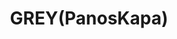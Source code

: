 --- 
title: "GREY(PanosKapa)"
publishdate: "2019-9-16T16:48:46+02:00"
src: "https://365manga.net/manga/grey-panoskapa"
image: "https://data.365manga.net/images/thumbnails/1847-grey-panoskapa.jpg"
description: ""
---